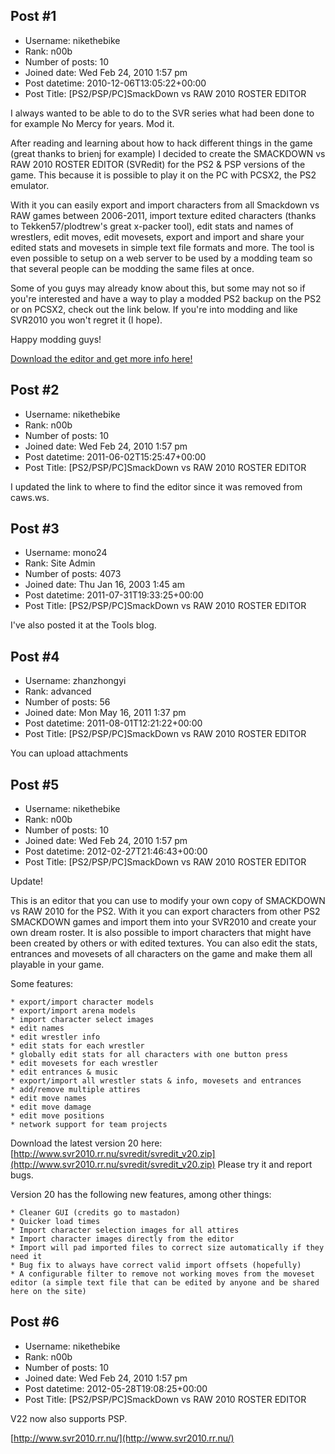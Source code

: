 ## Post #1
- Username: nikethebike
- Rank: n00b
- Number of posts: 10
- Joined date: Wed Feb 24, 2010 1:57 pm
- Post datetime: 2010-12-06T13:05:22+00:00
- Post Title: [PS2/PSP/PC]SmackDown vs RAW 2010 ROSTER EDITOR

I always wanted to be able to do to the SVR series what had been done to for example No Mercy for years. Mod it.

After reading and learning about how to hack different things in the game (great thanks to brienj for example) I decided to create the SMACKDOWN vs RAW 2010 ROSTER EDITOR (SVRedit) for the PS2 & PSP versions of the game. This because it is possible to play it on the PC with PCSX2, the PS2 emulator.

With it you can easily export and import characters from all Smackdown vs RAW games between 2006-2011, import texture edited characters (thanks to Tekken57/plodtrew's great x-packer tool), edit stats and names of wrestlers, edit moves, edit movesets, export and import and share your edited stats and movesets in simple text file formats and more. The tool is even possible to setup on a web server to be used by a modding team so that several people can be modding the same files at once.

Some of you guys may already know about this, but some may not so if you're interested and have a way to play a modded PS2 backup on the PS2 or on PCSX2, check out the link below. If you're into modding and like SVR2010 you won't regret it (I hope). 

Happy modding guys!

[Download the editor and get more info here!](http://www.svr2010.rr.nu)
## Post #2
- Username: nikethebike
- Rank: n00b
- Number of posts: 10
- Joined date: Wed Feb 24, 2010 1:57 pm
- Post datetime: 2011-06-02T15:25:47+00:00
- Post Title: [PS2/PSP/PC]SmackDown vs RAW 2010 ROSTER EDITOR

I updated the link to where to find the editor since it was removed from caws.ws.
## Post #3
- Username: mono24
- Rank: Site Admin
- Number of posts: 4073
- Joined date: Thu Jan 16, 2003 1:45 am
- Post datetime: 2011-07-31T19:33:25+00:00
- Post Title: [PS2/PSP/PC]SmackDown vs RAW 2010 ROSTER EDITOR

I've also posted it at the Tools blog.
## Post #4
- Username: zhanzhongyi
- Rank: advanced
- Number of posts: 56
- Joined date: Mon May 16, 2011 1:37 pm
- Post datetime: 2011-08-01T12:21:22+00:00
- Post Title: [PS2/PSP/PC]SmackDown vs RAW 2010 ROSTER EDITOR

You can upload attachments
## Post #5
- Username: nikethebike
- Rank: n00b
- Number of posts: 10
- Joined date: Wed Feb 24, 2010 1:57 pm
- Post datetime: 2012-02-27T21:46:43+00:00
- Post Title: [PS2/PSP/PC]SmackDown vs RAW 2010 ROSTER EDITOR

Update!

This is an editor that you can use to modify your own copy of SMACKDOWN vs RAW 2010 for the PS2. With it you can export characters from other PS2 SMACKDOWN games and import them into your SVR2010 and create your own dream roster. It is also possible to import characters that might have been created by others or with edited textures. You can also edit the stats, entrances and movesets of all characters on the game and make them all playable in your game.

Some features:

    * export/import character models
    * export/import arena models
    * import character select images
    * edit names
    * edit wrestler info
    * edit stats for each wrestler
    * globally edit stats for all characters with one button press
    * edit movesets for each wrestler
    * edit entrances & music
    * export/import all wrestler stats & info, movesets and entrances
    * add/remove multiple attires
    * edit move names
    * edit move damage
    * edit move positions
    * network support for team projects



Download the latest version 20 here: [http://www.svr2010.rr.nu/svredit/svredit_v20.zip](http://www.svr2010.rr.nu/svredit/svredit_v20.zip)
Please try it and report bugs.



Version 20 has the following new features, among other things:

    * Cleaner GUI (credits go to mastadon)
    * Quicker load times
    * Import character selection images for all attires
    * Import character images directly from the editor
    * Import will pad imported files to correct size automatically if they need it
    * Bug fix to always have correct valid import offsets (hopefully)
    * A configurable filter to remove not working moves from the moveset editor (a simple text file that can be edited by anyone and be shared here on the site)
## Post #6
- Username: nikethebike
- Rank: n00b
- Number of posts: 10
- Joined date: Wed Feb 24, 2010 1:57 pm
- Post datetime: 2012-05-28T19:08:25+00:00
- Post Title: [PS2/PSP/PC]SmackDown vs RAW 2010 ROSTER EDITOR

V22 now also supports PSP.

[http://www.svr2010.rr.nu/](http://www.svr2010.rr.nu/)
